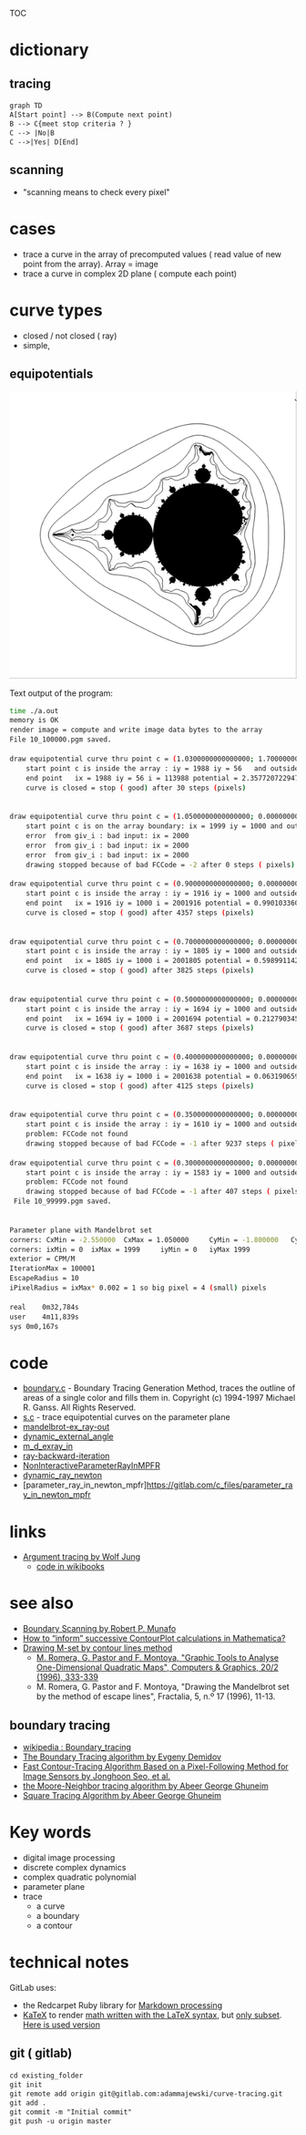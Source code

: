 TOC



# dictionary

## tracing 

```mermaid
graph TD
A[Start point] --> B(Compute next point)
B --> C{meet stop criteria ? }
C --> |No|B
C -->|Yes| D[End]

```

## scanning
* "scanning means to check every pixel"

# cases
* trace a curve in the array of precomputed values ( read value of new point from the array). Array = image 
* trace a curve in complex 2D plane ( compute each point)

# curve types
* closed / not closed ( ray)
* simple, 

## equipotentials

![](10_100001.png)


Text output of the program:   


```bash
time ./a.out
memory is OK 
render image = compute and write image data bytes to the array 
File 10_100000.pgm saved. 

draw equipotential curve thru point c = (1.0300000000000000; 1.7000000000000000) pixel = (1988, 56)
 	start point	c is inside the array : iy = 1988 iy = 56	and outside M set
	end point	ix = 1988 iy = 56 i = 113988 potential = 2.3577207229474340
	curve is closed = stop ( good) after 30 steps (pixels)


draw equipotential curve thru point c = (1.0500000000000000; 0.0000000000000000) pixel = (1999, 1000)
 	start point	c is on the array boundary: ix = 1999 iy = 1000	and outside M set
	error  from giv_i : bad input: ix = 2000 
	error  from giv_i : bad input: ix = 2000 
	error  from giv_i : bad input: ix = 2000 
	drawing stopped because of bad FCCode = -2 after 0 steps ( pixels)
 
draw equipotential curve thru point c = (0.9000000000000000; 0.0000000000000000) pixel = (1916, 1000)
 	start point	c is inside the array : iy = 1916 iy = 1000	and outside M set
	end point	ix = 1916 iy = 1000 i = 2001916 potential = 0.9901033608952807
	curve is closed = stop ( good) after 4357 steps (pixels)


draw equipotential curve thru point c = (0.7000000000000000; 0.0000000000000000) pixel = (1805, 1000)
 	start point	c is inside the array : iy = 1805 iy = 1000	and outside M set
	end point	ix = 1805 iy = 1000 i = 2001805 potential = 0.5989911428328348
	curve is closed = stop ( good) after 3825 steps (pixels)


draw equipotential curve thru point c = (0.5000000000000000; 0.0000000000000000) pixel = (1694, 1000)
 	start point	c is inside the array : iy = 1694 iy = 1000	and outside M set
	end point	ix = 1694 iy = 1000 i = 2001694 potential = 0.2127903458916913
	curve is closed = stop ( good) after 3687 steps (pixels)


draw equipotential curve thru point c = (0.4000000000000000; 0.0000000000000000) pixel = (1638, 1000)
 	start point	c is inside the array : iy = 1638 iy = 1000	and outside M set
	end point	ix = 1638 iy = 1000 i = 2001638 potential = 0.0631906592052049
	curve is closed = stop ( good) after 4125 steps (pixels)


draw equipotential curve thru point c = (0.3500000000000000; 0.0000000000000000) pixel = (1610, 1000)
 	start point	c is inside the array : iy = 1610 iy = 1000	and outside M set
	problem: FCCode not found 
	drawing stopped because of bad FCCode = -1 after 9237 steps ( pixels)
 
draw equipotential curve thru point c = (0.3000000000000000; 0.0000000000000000) pixel = (1583, 1000)
 	start point	c is inside the array : iy = 1583 iy = 1000	and outside M set
	problem: FCCode not found 
	drawing stopped because of bad FCCode = -1 after 407 steps ( pixels)
 File 10_99999.pgm saved. 


Parameter plane with Mandelbrot set
corners: CxMin = -2.550000	CxMax = 1.050000	 CyMin = -1.800000	 CyMax 1.800000
corners: ixMin = 0	ixMax = 1999	 iyMin = 0	 iyMax 1999
exterior = CPM/M
IterationMax = 100001
EscapeRadius = 10
iPixelRadius = ixMax* 0.002 = 1 so big pixel = 4 (small) pixels 

real	0m32,784s
user	4m11,839s
sys	0m0,167s
```



# code
* [boundary.c](boundary.c) - Boundary Tracing Generation Method, traces the outline of areas of a single color and fills them in. Copyright (c) 1994-1997 Michael R. Ganss. All Rights Reserved.
* [s.c](s.c) - trace equipotential curves on the parameter plane
* [mandelbrot-ex_ray-out](https://gitlab.com/adammajewski/mandelbrot-ex_ray-out)
* [dynamic_external_angle](https://gitlab.com/adammajewski/dynamic_external_angle)
* [m_d_exray_in](https://gitlab.com/adammajewski/m_d_exray_in)
* [ray-backward-iteration](https://gitlab.com/adammajewski/ray-backward-iteration)
* [NonInteractiveParameterRayInMPFR](https://gitlab.com/adammajewski/NonInteractiveParameterRayInMPFR)
* [dynamic_ray_newton](https://gitlab.com/c_files/dynamic_ray_newton)
* [parameter_ray_in_newton_mpfr]https://gitlab.com/c_files/parameter_ray_in_newton_mpfr


# links
* [Argument tracing by Wolf Jung](http://www.mndynamics.com/indexp.html#XR)
  * [code in wikibooks](https://en.wikibooks.org/wiki/Fractals/mandel#Argument_tracing)

# see also
* [Boundary Scanning by Robert P. Munafo](http://mrob.com/pub/muency/boundaryscanning.html)
* [How to “inform” successive ContourPlot calculations in Mathematica?](https://mathematica.stackexchange.com/questions/103673/how-to-inform-successive-contourplot-calculations/103681)
* [Drawing M-set by contour lines method](https://groups.google.com/forum/#!topic/sci.fractals/t9Udefcs20Q)
  * [M. Romera, G. Pastor and F. Montoya, "Graphic Tools to Analyse One-Dimensional Quadratic Maps", Computers & Graphics, 20/2 (1996), 333-339 ](http://www.tic.itefi.csic.es/gerardo/publica/Romera96.pdf)
  * M. Romera, G. Pastor and F. Montoya, "Drawing the Mandelbrot set by the method of escape lines", Fractalia, 5, n.º 17 (1996), 11-13.
## boundary tracing
* [wikipedia : Boundary_tracing](https://en.wikipedia.org/wiki/Boundary_tracing)
* [The Boundary Tracing algorithm by Evgeny Demidov](https://www.ibiblio.org/e-notes/MSet/big_m.htm)
* [Fast Contour-Tracing Algorithm Based on a Pixel-Following Method for Image Sensors by Jonghoon Seo, et al.](https://www.ncbi.nlm.nih.gov/pmc/articles/PMC4813928/)
* [the Moore-Neighbor tracing algorithm by Abeer George Ghuneim ](http://www.imageprocessingplace.com/downloads_V3/root_downloads/tutorials/contour_tracing_Abeer_George_Ghuneim/moore.html)  
* [Square Tracing Algorithm by Abeer George Ghuneim ](http://www.imageprocessingplace.com/downloads_V3/root_downloads/tutorials/contour_tracing_Abeer_George_Ghuneim/square.html) 

# Key words
* digital image processing
* discrete complex dynamics
* complex quadratic polynomial
* parameter plane
* trace 
  * a curve
  * a boundary
  * a contour






# technical notes
GitLab uses:
* the Redcarpet Ruby library for [Markdown processing](https://gitlab.com/gitlab-org/gitlab-ce/blob/master/doc/user/markdown.md)
* [KaTeX](https://khan.github.io/KaTeX/) to render [math written with the LaTeX syntax](https://gitlab.com/gitlab-org/gitlab-ce/blob/master/doc/user/markdown.md), but [only subset](https://khan.github.io/KaTeX/function-support.html). [Here is used version](https://github.com/gitlabhq/gitlabhq/blob/a0715f079c143a362a7f6157db45020b8432003e/vendor/assets/javascripts/katex.js)


## git ( gitlab)

```
cd existing_folder
git init
git remote add origin git@gitlab.com:adammajewski/curve-tracing.git
git add .
git commit -m "Initial commit"
git push -u origin master
```

